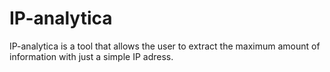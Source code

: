 # IP-analytica

IP-analytica is a tool that allows the user to extract the maximum amount of information with just a simple IP adress.
